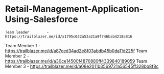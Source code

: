 # Retail-Management-Application-Using-Salesforce

	Team leader        -  https://trailblazer.me/id/a1795c632a53a21a9f746bab4218a816 
Team Member 1 - https://trailblazer.me/id/a87ced34ad2e8f03abdb45b0da11d225f
Team Member 2 - https://trailblazer.me/id/a30ce14500f4870880ff4339840189059
Team Member 3 - https://trailblazer.me/id/a08e2011b3569721a56545ff328bb8f8c

